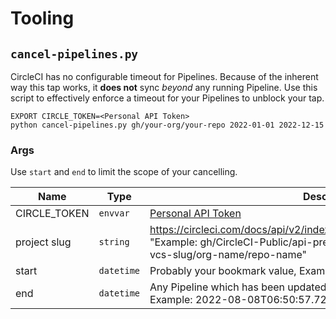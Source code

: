 # Tooling

## `cancel-pipelines.py`

CircleCI has no configurable timeout for Pipelines. Because of the inherent way this
tap works, it **does not** sync _beyond_ any running Pipeline. Use this script to
effectively enforce a timeout for your Pipelines to unblock your tap.

```
EXPORT CIRCLE_TOKEN=<Personal API Token>
python cancel-pipelines.py gh/your-org/your-repo 2022-01-01 2022-12-15
```

### Args

Use `start` and `end` to limit the scope of your cancelling.

| Name         | Type       | Description                                                                                                                                                                        |
| ------------ | ---------- | ---------------------------------------------------------------------------------------------------------------------------------------------------------------------------------- |
| CIRCLE_TOKEN | `envvar`   | [Personal API Token](https://circleci.com/docs/managing-api-tokens/#creating-a-personal-api-token)                                                                                 |
| project slug | `string`   | https://circleci.com/docs/api/v2/index.html#operation/listPipelinesForProject "Example: gh/CircleCI-Public/api-preview-docs, Project slug in the form vcs-slug/org-name/repo-name" |
| start        | `datetime` | Probably your bookmark value, Example: 2022-08-08T06:50:57.723Z                                                                                                                    |
| end          | `datetime` | Any Pipeline which has been updated after this datetime won't be cancelled. Example: 2022-08-08T06:50:57.723Z                                                                      |
